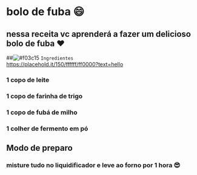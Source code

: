 # bolo de fuba :smile: <br>

## nessa receita vc aprenderá a fazer um delicioso bolo de fuba :heart:<br>

##![#f03c15](https://via.placeholder.com/15/f03c15/000000?text=+) `Ingredientes` <br>
https://placehold.it/150/ffffff/ff0000?text=hello
### 1 copo de leite <br>
### 1 copo de farinha de trigo<br>
### 1 copo de fubá de milho <br>
### 1 colher de fermento em pó

## Modo de preparo<br>

### misture tudo no liquidificador e leve ao forno por 1 hora :sunglasses:
